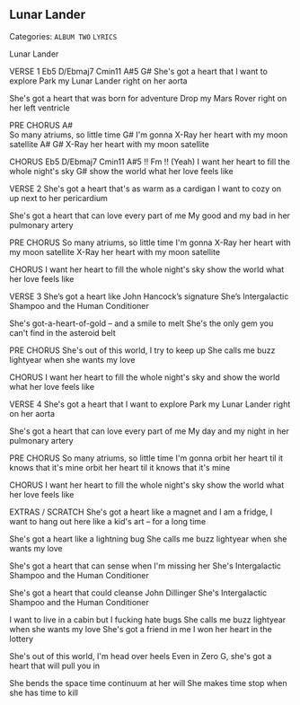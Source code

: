 ## Lunar Lander
Categories: `ALBUM TWO` `LYRICS`

Lunar Lander

VERSE 1
Eb5         D/Ebmaj7     Cmin11  A#5    G#
She's got a heart that I want to explore
Park my Lunar Lander right on her aorta

She's got a heart that was born for adventure
Drop my Mars Rover right on her left ventricle

PRE CHORUS
A#          
So many atriums, so little time
G#
I'm gonna X-Ray her heart with my moon satellite
A#                           G#
X-Ray her heart with my moon satellite

CHORUS
       Eb5        D/Ebmaj7          Cmin11        A#5  !! Fm !!
(Yeah) I want her heart to fill the whole night's sky
G#
show the world what her love feels like

VERSE 2
She's got a heart that's as warm as a cardigan
I want to cozy on up next to her pericardium

She's got a heart that can love every part of me
My good and my bad in her pulmonary artery 

PRE CHORUS
So many atriums, so little time
I'm gonna X-Ray her heart with my moon satellite
X-Ray her heart with my moon satellite

CHORUS
I want her heart to fill the whole night's sky
show the world what her love feels like

VERSE 3
She’s got a heart like John Hancock’s signature
She’s Intergalactic Shampoo and the Human Conditioner

She's got-a-heart-of-gold – and a smile to melt
She's the only gem you can't find in the asteroid belt

PRE CHORUS
She's out of this world, I try to keep up
She calls me buzz lightyear when she wants my love

CHORUS
I want her heart to fill the whole night's sky
and show the world what her love feels like

VERSE 4
She's got a heart that I want to explore
Park my Lunar Lander right on her aorta

She's got a heart that can love every part of me
My day and my night in her pulmonary artery

PRE CHORUS
So many atriums, so little time
I'm gonna orbit her heart til it knows that it's mine
orbit her heart til it knows that it's mine

CHORUS
I want her heart to fill the whole night's sky
show the world what her love feels like



















EXTRAS / SCRATCH
She's got a heart like a magnet and I am a fridge, 
I want to hang out here like a kid's art – for a long time

She's got a heart like a lightning bug
She calls me buzz lightyear when she wants my love

She's got a heart that can sense when I'm missing her
She's Intergalactic Shampoo and the Human Conditioner

She's got a heart that could cleanse John Dillinger
She's Intergalactic Shampoo and the Human Conditioner

I want to live in a cabin but I fucking hate bugs
She calls me buzz lightyear when she wants my love
She's got a friend in me
I won her heart in the lottery 

She's out of this world, I'm head over heels
Even in Zero G, she's got a heart that will pull you in

She bends the space time continuum at her will
She makes time stop when she has time to kill

